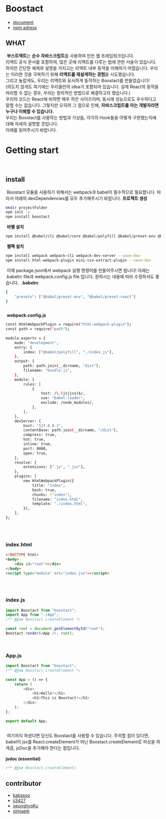 # Boostact
- [document](https://boostact.github.io/)
- [npm adress](https://www.npmjs.com/package/boostact)
  
## WHAT
​
**부스트액트**는 **순수 자바스크립트**를 사용하여 만든 웹 프레임워크입니다.  
​
리액트 공식 문서를 포함하여, 많은 곳에 리액트를 다루는 법에 관한 서술이 있습니다. 하지만 간단한 예제와 설명을 가지고는 리액트 내부 동작을 이해하기 어렵습니다. 우리는 이러한 것을 극복하기 위해 **리액트를 재설계하는 경험**을 시도했습니다.  
그리고 놀랍게도, 우리는 리액트와 유사하게 동작하는 Boostact를 만들었습니다!  
(의도치 않게도 여기에는 우리들만의 idea가 포함되어 있습니다. 실제 React의 동작을 따라할 수 없는 경우, 우리는 창의적인 방법으로 해결하고자 했습니다.)  
​
우리의 코드는 React에 비하면 매우 작은 사이즈이며, 동시에 성능으로도 우수하다고 말할 수는 없습니다. 그렇지만 오히려 그 점으로 인해, **자바스크립트를 아는 개발자라면 누구나 이해할 수 있습니다.**
​  
우리는 Boostact를 사용하는 방법과 가상돔, 각각의 Hook들을 어떻게 구현했는지에 대해 자세히 설명할 것입니다.
​  
아래를 읽어주시기 바랍니다.
​
​
​
# Getting start
​
## install
​
Boostact 모듈을 사용하기 위해서는 webpack과 babel이 필수적으로 필요합니다. 따라서 아래의 devDependencies를 모두 추가해주시기 바랍니다.
​
**프로젝트 생성**
​
```bash
mkdir projectFolder
npm init -y
npm install boostact
```
​
**바벨 설치**
​
```bash
npm install @babel/cli @babel/core @babel/polyfill @babel/preset-env @babel/preset-react --save-dev
```
​
**웹팩 설치**
​
```bash
npm install webpack webpack-cli webpack-dev-server --save-dev
npm install html-webpack-plugin mini-css-extract-plugin --save-dev
```
​
이제 package.json에서 webpack 실행 명령어를 만들어주시면 됩니다!
아래는 .babelrc file과 webpack.config.js file 입니다. 원하시는 내용에 따라 수정하셔도 좋습니다.
​
**.babelrc**
​
```bash
{
    "presets": ["@babel/preset-env", "@babel/preset-react"]
}
​
```
​
**webpack.config.js**
​
```bash
const HtmlWebpackPlugin = require("html-webpack-plugin");
const path = require("path");
​
module.exports = {
    mode: "development",
    entry: {
        index: ["@babel/polyfill", "./index.js"],
    },
    output: {
        path: path.join(__dirname, "dist"),
        filename: "bundle.js",
    },
    module: {
        rules: [
            {
                test: /\.(js|jsx)$/,
                use: "babel-loader",
                exclude: /node_modules/,
            },
        ],
    },
    devServer: {
        host: "127.0.0.1",
        contentBase: path.join(__dirname, "/dist"),
        compress: true,
        hot: true,
        inline: true,
        port: 9000,
        open: true,
    },
    resolve: {
        extensions: [".js", ".jsx"],
    },
    plugins: [
        new HtmlWebpackPlugin({
            title: "index",
            hash: true,
            chunks: ["index"],
            filename: "index.html",
            template: "./index.html",
        }),
    ],
};
​
```
​
​
​
​
​
### index.html
```html
<!DOCTYPE html>
<body>
    <div id="root"></div>
</body>
<script type="module" src="index.jsx"></script>
​
```
​
​
​
### index.js
```javascript
import Boostact from "boostact";
import App from "./App";
/** @jsx Boostact.createElement */
​
const root = document.getElementById("root");
Boostact.render(<App />, root);
```
​
### App.js
```javascript
import Boostact from "boostact";
/** @jsx Boostact.createElement */
​
const App = () => {
    return (
        <div>
            <h1>Hello!</h1>
            <h2>This is Boostact!</h2>
        </div>
    );
};
​
export default App;
​
```
​
여기까지 하셨다면 당신도 Boostact를 사용할 수 있습니다. 주의할 점이 있다면, babel이 jsx를 React.createElement가 아닌 Boostact.createElement로 파싱을 하게끔, jsDoc을 추가해야 한다는 점입니다.  
​  
**jsdoc (essential)**
```js
/** @jsx Boostact.createElement/
```
  
  
## contributor
- [kakasoo](https://github.com/kakasoo)
- [ji3427](https://github.com/ji3427)
- [seunghyoKu](https://github.com/SeunghyoKu)
- [simjaeik](https://github.com/simjaeik)

